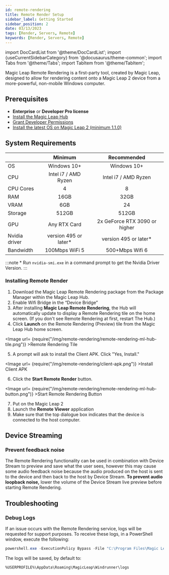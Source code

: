 ```yaml
---
id: remote-rendering
title: Remote Render Setup
sidebar_label: Getting Started
sidebar_position: 2
date: 03/13/2023
tags: [Render, Servers, Remote]
keywords: [Render, Servers, Remote]
---
```


import DocCardList from '@theme/DocCardList';
import {useCurrentSidebarCategory} from '@docusaurus/theme-common';
import Tabs from '@theme/Tabs';
import TabItem from '@theme/TabItem';

Magic Leap Remote Rendering is a first-party tool, created by Magic Leap, designed to allow for rendering content onto a Magic Leap 2 device from a more-powerful, non-mobile Windows computer.

## Prerequisites

- **Enterprise** or **Developer Pro license**
- [Install the Magic Leap Hub](/docs/guides/getting-started/install-the-tools#install-magic-leap-hub)
- [Grant Developer Permissions](/docs/guides/getting-started/granting-permissions)
- [Install the latest OS on Magic Leap 2 (minimum 1.1.0)](/docs/guides/device/updating-the-os/device-flashing-guide#download-the-latest-os-build)

## System Requirements

|                   |        Minimum         |          Recommended          |
| :---------------- | :--------------------: | :---------------------------: |
| OS                |      Windows 10+       |          Windows 10+          |
| CPU               |  Intel i7 / AMD Ryzen  |     Intel i7 / AMD Ryzen      |
| CPU Cores         |           4            |               8               |
| RAM               |          16GB          |             32GB              |
| VRAM              |          6GB           |              24               |
| Storage           |         512GB          |             512GB             |
| GPU               |      Any RTX Card      | 2x GeForce RTX 3090 or higher |
| Nvidia driver     | version 495 or later\* |    version 495 or later\*     |
| Bandwidth         |    100Mbps WiFi 5      |          500+Mbps Wifi 6          |

:::note \* Run `nvidia-smi.exe` in a command prompt to get the Nvidia Driver Version.
:::

### Installing Remote Render

1. Download the Magic Leap Remote Rendering package from the Package Manager within the Magic Leap Hub.
2. Enable Wifi Bridge in the “Device Bridge”
3. After installing **Magic Leap Remote Rendering**, the Hub will automatically update to display a Remote Rendering
tile on the home screen. (If you don't see Remote Rendering at first, restart The Hub.)
4. Click **Launch** on the Remote Rendering (Preview) tile from the Magic Leap Hub home screen.

<Image url= {require("/img/remote-rendering/remote-rendering-ml-hub-tile.png")} >Remote Rendering Tile</Image>

5. A prompt will ask to install the Client APK. Click "Yes, Install."

<Image url= {require("/img/remote-rendering/client-apk.png")} >Install Client APK</Image>

6. Click the **Start Remote Render** button.

<Image url= {require("/img/remote-rendering/remote-rendering-ml-hub-button.png")} >Start Remote Rendering Button</Image>

7. Put on the Magic Leap 2
8. Launch the **Remote Viewer** application
9. Make sure that the top dialogue box indicates that the device is connected to the host
   computer.

## Device Streaming

### Prevent feedback noise

The Remote Rendering functionality can be used in combination with Device Stream to preview and save what the user sees, however this may cause some audio feedback noise because the audio produced on the host is sent to the device and then back to the host by Device Stream. **To prevent audio loopback noise,** lower the volume of the Device Stream live preview before starting Remote Rendering.

## Troubleshooting

### Debug Logs

If an issue occurs with the Remote Rendering service, logs will be requested for support purposes. To receive these logs, in a PowerShell window, execute the following:

<Tabs groupId="operating-systems">
  <TabItem value="windows" label="Windows">

```powershell
powershell.exe -ExecutionPolicy Bypass -File "C:\Program Files\Magic Leap Remote Rendering\DebuggerScript.ps1"
```

The logs will be saved, by default to:

`%USERPROFILE%\AppData\Roaming\MagicLeap\Windrunner\logs`

  </TabItem>
</Tabs>
